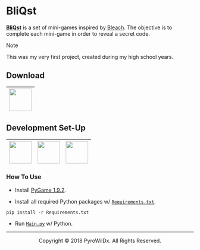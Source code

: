 # BliQst

[**BliQst**](https://github.com/PyroWilDx/BliQst/) is a set of mini-games inspired by [Bleach](https://anilist.co/manga/30012/BLEACH/). The objective is to complete each mini-game in order to reveal a secret code.

> [!NOTE]
> This was my very first project, created during my high school years.

## Download

<div align="center">

| [<img src="https://cdn.jsdelivr.net/gh/devicons/devicon@latest/icons/windows8/windows8-original.svg" width="60"/>](https://www.mediafire.com/file/7phz5cde6fen2r5/BliQst.msi/) |
|---|

</div>

## Development Set-Up

<div align="center">

| [<img src="https://cdn.jsdelivr.net/gh/devicons/devicon@latest/icons/python/python-original.svg" width="60"/>](https://www.python.org/) | [<img src="https://cdn.jsdelivr.net/gh/devicons/devicon@latest/icons/pycharm/pycharm-original.svg" width="60"/>](https://www.jetbrains.com/pycharm/) | [<img src="https://cdn.jsdelivr.net/gh/devicons/devicon@latest/icons/windows8/windows8-original.svg" width="60"/>](https://www.microsoft.com/windows/) |
|---|---|---|

</div>

### How To Use

- Install [PyGame 1.9.2](http://pygame.org/ftp/pygame-1.9.2a0.win32-py3.2.msi/).

- Install all required Python packages w/ [```Requirements.txt```](./Requirements.txt).

```
pip install -r Requirements.txt
```

- Run [```Main.py```](./Main.py) w/ Python.

---

<div align="center">
  Copyright &#169; 2018 PyroWilDx. All Rights Reserved.
</div>
